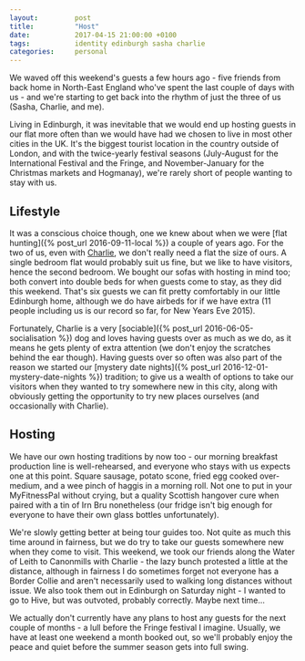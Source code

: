 ```yaml
---
layout:         post
title:          "Host"
date:           2017-04-15 21:00:00 +0100
tags:           identity edinburgh sasha charlie
categories:     personal
---
```


We waved off this weekend's guests a few hours ago - five friends from back home in North-East England who've spent the last couple of days with us - and we're starting to get back into the rhythm of just the three of us (Sasha, Charlie, and me).

<!-- Read More -->

Living in Edinburgh, it was inevitable that we would end up hosting guests in our flat more often than we would have had we chosen to live in most other cities in the UK. It's the biggest tourist location in the country outside of London, and with the twice-yearly festival seasons (July-August for the International Festival and the Fringe, and November-January for the Christmas markets and Hogmanay), we're rarely short of people wanting to stay with us.

## Lifestyle

It was a conscious choice though, one we knew about when we were [flat hunting]({% post_url 2016-09-11-local %}) a couple of years ago. For the two of us, even with [Charlie][charlie-blog-posts], we don't really need a flat the size of ours. A single bedroom flat would probably suit us fine, but we like to have visitors, hence the second bedroom. We bought our sofas with hosting in mind too; both convert into double beds for when guests come to stay, as they did this weekend. That's six guests we can fit pretty comfortably in our little Edinburgh home, although we do have airbeds for if we have extra (11 people including us is our record so far, for New Years Eve 2015). 

Fortunately, Charlie is a very [sociable]({% post_url 2016-06-05-socialisation %}) dog and loves having guests over as much as we do, as it means he gets plenty of extra attention (we don't enjoy the scratches behind the ear though). Having guests over so often was also part of the reason we started our [mystery date nights]({% post_url 2016-12-01-mystery-date-nights %}) tradition; to give us a wealth of options to take our visitors when they wanted to try somewhere new in this city, along with obviously getting the opportunity to try new places ourselves (and occasionally with Charlie).

## Hosting

We have our own hosting traditions by now too - our morning breakfast production line is well-rehearsed, and everyone who stays with us expects one at this point. Square sausage, potato scone, fried egg cooked over-medium, and a wee pinch of haggis in a morning roll. Not one to put in your MyFitnessPal without crying, but a quality Scottish hangover cure when paired with a tin of Irn Bru nonetheless (our fridge isn't big enough for everyone to have their own glass bottles unfortunately).

We're slowly getting better at being tour guides too. Not quite as much this time around in fairness, but we do try to take our guests somewhere new when they come to visit. This weekend, we took our friends along the Water of Leith to Canonmills with Charlie - the lazy bunch protested a little at the distance, although in fairness I do sometimes forget not everyone has a Border Collie and aren't necessarily used to walking long distances without issue. We also took them out in Edinburgh on Saturday night - I wanted to go to Hive, but was outvoted, probably correctly. Maybe next time...

We actually don't currently have any plans to host any guests for the next couple of months - a lull before the Fringe festival I imagine. Usually, we have at least one weekend a month booked out, so we'll probably enjoy the peace and quiet before the summer season gets into full swing.

[charlie-blog-posts]: http://blog.camerondoyle.co.uk/#charlie